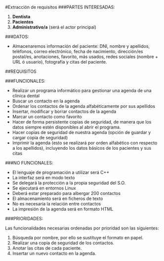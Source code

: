 #Extracción de requisitos
###PARTES INTERESADAS:

1. __Dentista__
2. __Pacientes__
3. __Administrativo/a__ (será el actor principal)

###DATOS:

- Almacenaremos información del paciente: DNI, nombre y apellidos, teléfonos, correo electrónico, fecha de nacimiento, dirección/es postal/es, anotaciones, favorito, más usados, redes sociales (nombre + URL ó usuario), fotografía y citas del paciente.

##REQUISITOS

###FUNCIONALES:

- Realizar un programa informático para gestionar una agenda de una clínica dental
- Buscar un contacto en la agenda
- Ordenar los contactos de la agenda alfabéticamente por sus apellidos
- Insertar, modificar y borrar contactos de la agenda
- Marcar un contacto como favorito
- Hacer de forma persistente copias de seguridad, de manera que los datos siempre estén disponibles al abrir el programa.
- Hacer copias de seguridad de nuestra agenda (opción de guardar y cargar copia de seguridad)
- Imprimir la agenda (esto se realizará por orden alfabético con respecto a los apellidos), incluyendo los datos básicos de los pacientes y sus citas

###NO FUNCIONALES:

- El lenguaje de programación a utilizar será C++
- La interfaz será en modo texto
- Se delegará la protección a la propia seguridad del S.O.
- Se ejecutará en entornos Linux
- Deberá estar preparado para albergar 200 contactos
- El almacenamiento será en ficheros de texto
- No es necesaria la relación entre contactos
- La impresión de la agenda será en formato HTML

###PRIORIDADES:

Las funcionalidades necesarias ordenadas por prioridad son las siguientes:

1. Búsqueda por nombre, por ello se sustituye el formato en papel.
2. Realizar una copia de seguridad de los contactos.
3. Anotar las citas de cada paciente.
4. Insertar un nuevo contacto en la agenda.
